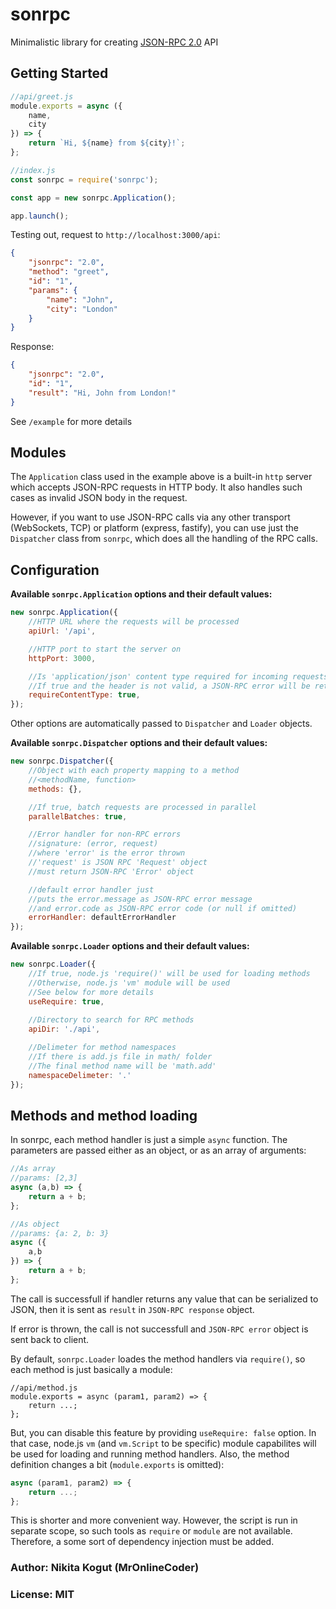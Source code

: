 # sonrpc

Minimalistic library for creating [JSON-RPC 2.0](https://www.jsonrpc.org/specification) API

## Getting Started

```javascript
//api/greet.js
module.exports = async ({
    name,
    city
}) => {
    return `Hi, ${name} from ${city}!`;
};
```

```javascript
//index.js
const sonrpc = require('sonrpc');

const app = new sonrpc.Application();

app.launch();
```

Testing out, request to `http://localhost:3000/api`:
```json
{
    "jsonrpc": "2.0",
    "method": "greet",
    "id": "1",
    "params": {
        "name": "John",
        "city": "London"
    }
}
```

Response:

```json
{
    "jsonrpc": "2.0",
    "id": "1",
    "result": "Hi, John from London!"
}
```

See `/example` for more details

## Modules

The `Application` class used in the example above is a built-in `http` server which accepts JSON-RPC requests in HTTP body. It also handles such cases as invalid JSON body in the request.

However, if you want to use JSON-RPC calls via any other transport (WebSockets, TCP) or platform (express, fastify), you can use just the `Dispatcher` class from `sonrpc`, which does all the handling of the RPC calls.

## Configuration

**Available `sonrpc.Application` options and their default values:**

```javascript
new sonrpc.Application({
    //HTTP URL where the requests will be processed 
    apiUrl: '/api',

    //HTTP port to start the server on
    httpPort: 3000,

    //Is 'application/json' content type required for incoming requests
    //If true and the header is not valid, a JSON-RPC error will be returned
    requireContentType: true,
});
```

Other options are automatically passed to `Dispatcher` and `Loader` objects.

**Available `sonrpc.Dispatcher` options and their default values:**

```javascript
new sonrpc.Dispatcher({
    //Object with each property mapping to a method
    //<methodName, function>
    methods: {},

    //If true, batch requests are processed in parallel
    parallelBatches: true,

    //Error handler for non-RPC errors
    //signature: (error, request)
    //where 'error' is the error thrown 
    //'request' is JSON RPC 'Request' object
    //must return JSON-RPC 'Error' object

    //default error handler just
    //puts the error.message as JSON-RPC error message
    //and error.code as JSON-RPC error code (or null if omitted)
    errorHandler: defaultErrorHandler
});
```

**Available `sonrpc.Loader` options and their default values:**

```javascript
new sonrpc.Loader({
    //If true, node.js 'require()' will be used for loading methods
    //Otherwise, node.js 'vm' module will be used
    //See below for more details
    useRequire: true,
    
    //Directory to search for RPC methods
    apiDir: './api',

    //Delimeter for method namespaces
    //If there is add.js file in math/ folder
    //The final method name will be 'math.add'
    namespaceDelimeter: '.'
});
```

## Methods and method loading

In sonrpc, each method handler is just a simple `async` function. The parameters are passed either as an object, or as an array of arguments:

```js
//As array
//params: [2,3]
async (a,b) => {
    return a + b;
};

//As object
//params: {a: 2, b: 3}
async ({
    a,b
}) => {
    return a + b;
};
```

The call is successfull if handler returns any value that can be serialized to JSON, then it is sent as `result` in `JSON-RPC response` object.

If error is thrown, the call is not successfull and `JSON-RPC error` object is sent back to client.

By default, `sonrpc.Loader` loades the method handlers via `require()`, so each method is just basically a module:

```
//api/method.js
module.exports = async (param1, param2) => {
    return ...;
};
```

But, you can disable this feature by providing `useRequire: false` option. In that case, node.js `vm` (and `vm.Script` to be specific) module capabilites will be used for loading and running method handlers. 
Also, the method definition changes a bit (`module.exports` is omitted):
```javascript
async (param1, param2) => {
    return ...;
};
```

This is shorter and more convenient way. However, the script is run in separate scope, so such tools as `require` or `module` are not available. Therefore, a some sort of dependency injection must be added.


### Author: Nikita Kogut (MrOnlineCoder)

### License: MIT